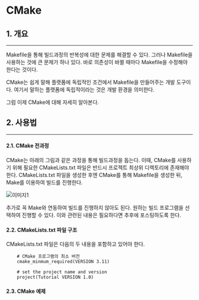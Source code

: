 # CMake

## 1. 개요
* * *
  Makefile을 통해 빌드과정의 반복성에 대한 문제를 해결할 수 있다. 그러나 Makefile을 사용하는 것에 큰 문제가 하나 있다. 바로 의존성이 바뀔 때마다 Makefile을 수정해야 한다는 것이다.
  
  CMake는 쉽게 말해 플랫폼에 독립적인 조건에서 Makefile을 만들어주는 개발 도구이다. 여기서 말하는 플랫폼에 독립적이라는 것은 개발 환경을 의미한다. 
  
  그럼 이제 CMake에 대해 자세히 알아본다.

## 2. 사용법
* * *
#### 2.1. CMake 전과정
  CMake는 아래의 그림과 같은 과정을 통해 빌드과정을 돕는다. 이때, CMake를 사용하기 위해 필요한 CMakeLists.txt 파일은 반드시 프로젝트 최상위 디렉토리에 존재해야 한다. CMakeLists.txt 파일을 생성한 후엔 CMake를 통해 Makefile을 생성한 뒤, Make를 이용하여 빌드를 진행한다.
  
![이미지1](../img/cmake_1.png)

  추가로 꼭 Make와 연동하여 빌드를 진행하지 않아도 된다. 원하는 빌드 프로그램을 선택하여 진행할 수 있다. 이와 관련된 내용은 필요하다면 추후에 포스팅하도록 한다. 
  
#### 2.2. CMakeLists.txt 파일 구조
  CMakeLists.txt 파일은 다음의 두 내용을 포함하고 있어야 한다. 
``` text
	# CMake 프로그램의 최소 버전
	cmake_minmum_required(VERSION 3.11)

	# set the project name and version
	project(Tutorial VERSION 1.0)
```
  
#### 2.3. CMake 예제



